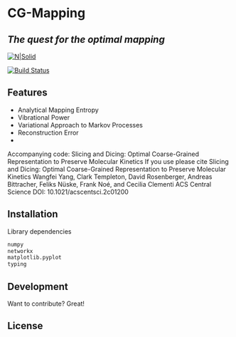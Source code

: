 # CG-Mapping
## _The quest for the optimal mapping_

[![N|Solid](https://cldup.com/dTxpPi9lDf.thumb.png)](https://nodesource.com/products/nsolid)

[![Build Status](https://travis-ci.org/joemccann/dillinger.svg?branch=master)](https://travis-ci.org/joemccann/dillinger)


## Features

- Analytical Mapping Entropy
- Vibrational Power
- Variational Approach to Markov Processes
- Reconstruction Error
- 

Accompanying code: Slicing and Dicing: Optimal Coarse-Grained Representation to Preserve Molecular Kinetics
If you use please cite 
Slicing and Dicing: Optimal Coarse-Grained Representation to Preserve Molecular Kinetics
Wangfei Yang, Clark Templeton, David Rosenberger, Andreas Bittracher, Feliks Nüske, Frank Noé, and Cecilia Clementi
ACS Central Science DOI: 10.1021/acscentsci.2c01200


## Installation

Library dependencies

```sh
numpy
networkx
matplotlib.pyplot 
typing
```



## Development

Want to contribute? Great!


## License

